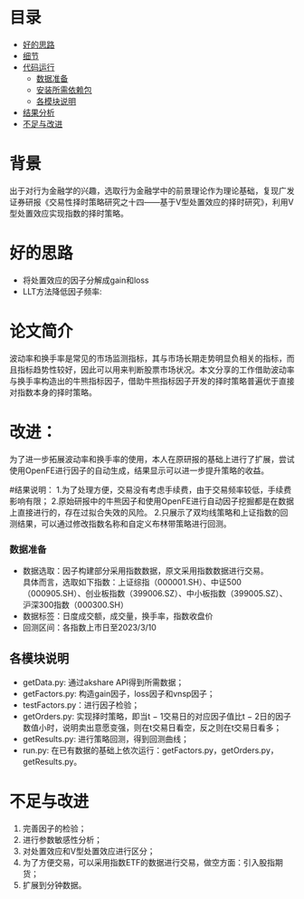 # 目录
- [好的思路](#好的思路)
- [细节](#细节)
- [代码运行](#代码运行)
  - [数据准备](#数据准备)
  - [安装所需依赖包](#安装所需依赖包)
  - [各模块说明](#各模块说明)
- [结果分析](#结果分析)
- [不足与改进](#不足与改进)
# 背景
出于对行为金融学的兴趣，选取行为金融学中的前景理论作为理论基础，复现广发证券研报《交易性择时策略研究之十四——基于V型处置效应的择时研究》，利用V型处置效应实现指数的择时策略。
# 好的思路
- 将处置效应的因子分解成gain和loss
- LLT方法降低因子频率:  
# 论文简介
波动率和换手率是常见的市场监测指标，其与市场长期走势明显负相关的指标，而且指标趋势性较好，因此可以用来判断股票市场状况。本文分享的工作借助波动率与换手率构造出的牛熊指标因子，借助牛熊指标因子开发的择时策略普遍优于直接对指数本身的择时策略。
# 改进：
为了进一步拓展波动率和换手率的使用，本人在原研报的基础上进行了扩展，尝试使用OpenFE进行因子的自动生成，结果显示可以进一步提升策略的收益。

#结果说明：
1.为了处理方便，交易没有考虑手续费，由于交易频率较低，手续费影响有限；
2.原始研报中的牛熊因子和使用OpenFE进行自动因子挖掘都是在数据上直接进行的，存在过拟合失效的风险。
2.只展示了双均线策略和上证指数的回测结果，可以通过修改指数名称和自定义布林带策略进行回测。

### 数据准备
- 数据选取：因子构建部分采用指数数据，原文采用指数数据进行交易。  
具体而言，选取如下指数：上证综指（000001.SH）、中证500（000905.SH）、创业板指数（399006.SZ）、中小板指数（399005.SZ）、沪深300指数（000300.SH）
- 数据标签：日度成交额，成交量，换手率，指数收盘价
- 回测区间：各指数上市日至2023/3/10  

## 各模块说明
- getData.py: 通过akshare API得到所需数据；   
- getFactors.py: 构造gain因子，loss因子和vnsp因子；  
- testFactors.py：进行因子检验；
- getOrders.py: 实现择时策略，即当t − 1交易日的对应因子值比t − 2日的因子数值小时，说明卖出意愿变强，则在t交易日看空，反之则在t交易日看多；
- getResults.py: 进行策略回测，得到回测曲线；
- run.py: 在已有数据的基础上依次运行：getFactors.py，getOrders.py，getResults.py。

# 不足与改进
1. 完善因子的检验；
2. 进行参数敏感性分析；
3. 对处置效应和V型处置效应进行区分；
4. 为了方便交易，可以采用指数ETF的数据进行交易，做空方面：引入股指期货；
5. 扩展到分钟数据。
